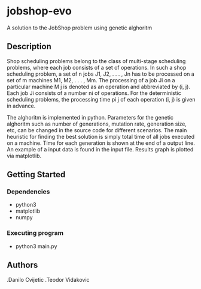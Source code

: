 # jobshop-evo

A solution to the JobShop problem using genetic alghoritm

## Description

Shop scheduling problems belong to the class of multi-stage scheduling problems, where
each job consists of a set of operations.
In such a shop scheduling problem, a set of n jobs J1, J2, . . . , Jn has to be processed on
a set of m machines M1, M2, . . . , Mm. The processing of a job Ji on a particular machine M j
is denoted as an operation and abbreviated by (i, j). Each job Ji consists of a number ni
of operations. For the deterministic scheduling problems, the processing time pi j of each
operation (i, j) is given in advance.

The alghoritm is implemented in python. Parameters for the genetic alghoritm such as number of generations, mutation rate, generation size, etc, can be changed in the source code for different scenarios. 
The main heuristic for finding the best solution is simply total time of all jobs executed on a machine.
Time for each generation is shown at the end of a output line.
An example of a input data is found in the input file. 
Results graph is plotted via matplotlib.

## Getting Started

### Dependencies

* python3
* matplotlib
* numpy



### Executing program

* python3 main.py

## Authors

.Danilo Cvijetic
.Teodor Vidakovic
